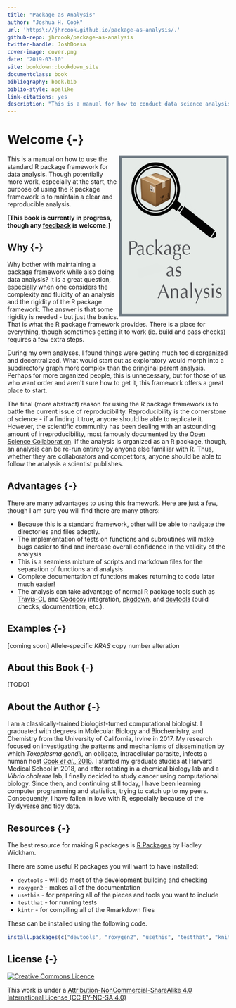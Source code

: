 ```yaml
--- 
title: "Package as Analysis"
author: "Joshua H. Cook"
url: 'https\://jhrcook.github.io/package-as-analysis/.'
github-repo: jhrcook/package-as-analysis
twitter-handle: JoshDoesa
cover-image: cover.png
date: "2019-03-10"
site: bookdown::bookdown_site
documentclass: book
bibliography: book.bib
biblio-style: apalike
link-citations: yes
description: "This is a manual for how to conduct data science analysis using the standard R package framework."
---
```


# Welcome {-}

<img src="cover.png" width="250" height="366" align="right" alt="Cover image" />

This is a manual on how to use the standard R package framework for data analysis. Though potentially more work, especially at the start, the purpose of using the R package framework is to maintain a clear and reproducible analysis. 

**[This book is currently in progress, though any [feedback](https://github.com/jhrcook/package-as-analysis/issues) is welcome.]**

## Why {-}

Why bother with maintaining a package framework while also doing data analysis? It is a great question, especially when one considers the complexity and fluidity of an analysis and the rigidity of the R package framework. The answer is that some rigidity is needed - but just the basics. That is what the R package framework provides. There is a place for everything, though sometimes getting it to work (ie. build and pass checks) requires a few extra steps. 

During my own analyses, I found things were getting much too disorganized and decentralized. What would start out as exploratory would morph into a subdirectory graph more complex than the oringinal parent analysis. Perhaps for more organized people, this is unnecessary, but for those of us who want order and aren't sure how to get it, this framework offers a great place to start.

The final (more abstract) reason for using the R package framework is to battle the current issue of reproducibility. Reproducibility is the cornerstone of science - if a finding it true, anyone should be able to replicate it. However, the scientific community has been dealing with an astounding amount of irreproducibility, most famously documented by the [Open Science Collaboration](http://science.sciencemag.org/content/349/6251/aac4716). If the analysis is organized as an R package, though, an analysis can be re-run entirely by anyone else familliar with R. Thus, whether they are collaborators and competitors, anyone should be able to follow the analysis a scientist publishes.


## Advantages {-}

There are many advantages to using this framework. Here are just a few, though I am sure you will find there are many others:

* Because this is a standard framework, other will be able to navigate the directories and files adeptly.
* The implementation of tests on functions and subroutines will make bugs easier to find and increase overall confidence in the validity of the analysis
* This is a seamless mixture of scripts and markdown files for the separation of functions and analysis
* Complete documentation of functions makes returning to code later much easier!
* The analysis can take advantage of normal R package tools such as [Travis-CL](https://travis-ci.org) and [Codecov](https://codecov.io) integration, [pkgdown](https://pkgdown.r-lib.org), and [devtools](https://devtools.r-lib.org) (build checks, documentation, etc.).


## Examples {-}

[coming soon] Allele-specific *KRAS* copy number alteration


## About this Book {-}

[TODO]

## About the Author {-}

I am a classically-trained biologist-turned computational biologist. I graduated with degrees in Molecular Biology and Biochemistry, and Chemistry from the University of California, Irvine in 2017. My research focused on investigating the patterns and mechanisms of dissemination by which *Toxoplasma gondii*, an obligate, intracellular parasite, infects a human host [Cook *et al.*, 2018](https://www.ncbi.nlm.nih.gov/pubmed/29295815). I started my graduate studies at Harvard Medical School in 2018, and after rotating in a chemical biology lab and a *Vibrio cholerae* lab, I finally decided to study cancer using computational biology. Since then, and continuing still today, I have been learning computer programming and statistics, trying to catch up to my peers. Consequently, I have fallen in love with R, especially because of the [Tyidyverse](https://www.tidyverse.org) and tidy data.



## Resources {-}

The best resource for making R packages is [R Packages](http://r-pkgs.had.co.nz) by Hadley Wickham.

There are some useful R packages you will want to have installed:

* `devtools` - will do most of the development building and checking
* `roxygen2` - makes all of the documentation
* `usethis` - for preparing all of the pieces and tools you want to include
* `testthat` - for running tests
* `kintr` - for compiling all of the Rmarkdown files

These can be installed using the following code.


```r
install.packages(c("devtools", "roxygen2", "usethis", "testthat", "knitr"))
```


## License {-}

<a rel="license" href="http://creativecommons.org/licenses/by-nc-sa/4.0/"><img alt="Creative Commons Licence" style="border-width:0" src="https://i.creativecommons.org/l/by-nc-sa/4.0/88x31.png" /></a>

This work is under a [Attribution-NonCommercial-ShareAlike 4.0 International License (CC BY-NC-SA 4.0)](http://creativecommons.org/licenses/by-nc-sa/4.0/)

